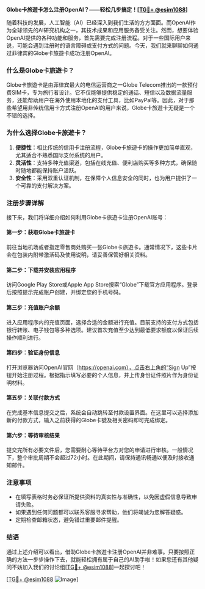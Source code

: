 **Globe卡旅遊卡怎么注册OpenAI？——轻松几步搞定！[[TG💪+ @esim1088](https://t.me/s/esim1088)]**

随着科技的发展，人工智能（AI）已经深入到我们生活的方方面面。而OpenAI作为全球领先的AI研究机构之一，其技术成果和应用服务备受关注。然而，想要体验OpenAI提供的各种功能和服务，首先需要完成注册流程。对于一些国际用户来说，可能会遇到注册时的语言障碍或支付方式的问题。今天，我们就来聊聊如何通过菲律宾的Globe卡旅遊卡成功注册OpenAI。

### 什么是Globe卡旅遊卡？

Globe卡旅遊卡是由菲律宾最大的电信运营商之一Globe Telecom推出的一款预付费SIM卡，专为旅行者设计。它不仅能够提供稳定的通话、短信以及数据流量服务，还能帮助用户在海外使用本地化的支付工具，比如PayPal等。因此，对于那些希望用非传统信用卡方式注册OpenAI的用户来说，Globe卡旅遊卡无疑是一个不错的选择。

### 为什么选择Globe卡旅遊卡？

1. **便捷性**：相比传统的信用卡注册流程，Globe卡旅遊卡的操作更加简单直观，尤其适合不熟悉国际支付系统的用户。
2. **灵活性**：支持多种充值渠道，包括在线充值、便利店购买等多种方式，确保随时随地都能保持账户活跃。
3. **安全性**：采用双重认证机制，在保障个人信息安全的同时，也为用户提供了一个可靠的支付解决方案。

### 注册步骤详解

接下来，我们将详细介绍如何利用Globe卡旅遊卡注册OpenAI账号：

#### 第一步：获取Globe卡旅遊卡
前往当地机场或者指定零售商处购买一张Globe卡旅遊卡。通常情况下，这些卡片会在包装内附带激活码及使用说明，请妥善保管好相关资料。

#### 第二步：下载并安装应用程序
访问Google Play Store或Apple App Store搜索“Globe”下载官方应用程序。登录后按照提示完成账户创建，并绑定您的手机号码。

#### 第三步：充值账户余额
进入应用程序内的充值页面，选择合适的金额进行充值。目前支持的支付方式包括银行转账、电子钱包等多种选项。建议首次充值至少达到最低要求额度以保证后续操作顺利进行。

#### 第四步：验证身份信息
打开浏览器访问OpenAI官网（https://openai.com），点击右上角的“Sign Up”按钮开始注册过程。根据指示填写必要的个人信息，并上传身份证件照片作为身份证明材料。

#### 第五步：关联付款方式
在完成基本信息提交之后，系统会自动跳转至付款设置界面。在这里可以选择添加新的付款方式，输入之前获得的Globe卡號及相关密码即可完成绑定。

#### 第六步：等待审核结果
提交完所有必要文件后，您需要耐心等待平台方对您的申请进行审核。一般情况下，整个审批周期不会超过72小时。在此期间，请保持通讯畅通以便及时接收通知邮件。

### 注意事项
- 在填写表格时务必保证所提供资料的真实性与准确性，以免因虚假信息导致申请失败。
- 如果遇到任何问题都可以联系客服寻求帮助，他们将竭诚为您解答疑惑。
- 定期检查邮箱状态，避免错过重要邮件提醒。

### 结语

通过上述介绍可以看出，借助Globe卡旅遊卡注册OpenAI并非难事。只要按照正确的方法一步步操作下去，就能轻松拥有属于自己的AI助手啦！如果您还有其他疑问不妨加入我们的讨论组[[TG💪+ @esim1088](https://t.me/s/esim1088)]一起探讨吧！

[[TG💪+ @esim1088](https://t.me/s/esim1088) ![Image](https://i.postimg.cc/4NQfJmqS/Snipaste-2025-05-13-00-14-12.png)]